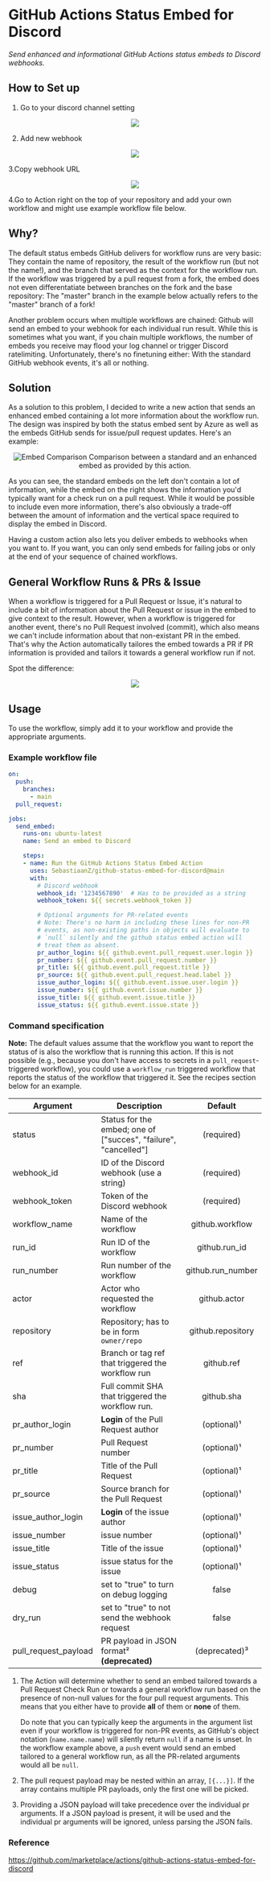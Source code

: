 # GitHub Actions Status Embed for Discord
_Send enhanced and informational GitHub Actions status embeds to Discord webhooks._

## How to Set up 
1. Go to your discord channel setting
<p align="center">
  <img src=https://user-images.githubusercontent.com/69992661/135781315-04dfd52d-cdf2-42c4-9a7f-1d6495698489.png>
</p>

2. Add new webhook
<p align="center">
  <img src=https://user-images.githubusercontent.com/69992661/135781399-10a68f20-9f26-48bf-b79e-1bc7507081e3.png>
</p>

3.Copy webhook URL
<p align="center">
 <img src =https://user-images.githubusercontent.com/69992661/135781964-d269d4d0-47fa-45e8-80d7-bcc4abc1d9e0.png>
</p>

4.Go to Action right on the top of your repository and add your own workflow and might use example workflow file below.

## Why?

The default status embeds GitHub delivers for workflow runs are very basic: They contain the name of repository, the result of the workflow run (but not the name!), and the branch that served as the context for the workflow run. If the workflow was triggered by a pull request from a fork, the embed does not even differentatiate between branches on the fork and the base repository: The "master" branch in the example below actually refers to the "master" branch of a fork!

Another problem occurs when multiple workflows are chained: Github will send an embed to your webhook for each individual run result. While this is sometimes what you want, if you chain multiple workflows, the number of embeds you receive may flood your log channel or trigger Discord ratelimiting. Unfortunately, there's no finetuning either: With the standard GitHub webhook events, it's all or nothing.

## Solution

As a solution to this problem, I decided to write a new action that sends an enhanced embed containing a lot more information about the workflow run. The design was inspired by both the status embed sent by Azure as well as the embeds GitHub sends for issue/pull request updates. Here's an example:

<p align="center">
  <img src="https://raw.githubusercontent.com/SebastiaanZ/github-status-embed-for-discord/main/img/embed_comparison.png" title="Embed Comparison">
  Comparison between a standard and an enhanced embed as provided by this action.
</p>

As you can see, the standard embeds on the left don't contain a lot of information, while the embed on the right shows the information you'd typically want for a check run on a pull request. While it would be possible to include even more information, there's also obviously a trade-off between the amount of information and the vertical space required to display the embed in Discord.

Having a custom action also lets you deliver embeds to webhooks when you want to. If you want, you can only send embeds for failing jobs or only at the end of your sequence of chained workflows.

## General Workflow Runs & PRs & Issue

When a workflow is triggered for a Pull Request or Issue, it's natural to include a bit of information about the Pull Request or issue in the embed to give context to the result. However, when a workflow is triggered for another event, there's no Pull Request involved (commit), which also means we can't include information about that non-existant PR in the embed. That's why the Action automatically tailores the embed towards a PR if PR information is provided and tailors it towards a general workflow run if not.

Spot the difference:

<p align="center">
  <img src=https://user-images.githubusercontent.com/69992661/144331012-caae61df-b763-4365-a1c7-6604fc488aab.png>
</p>


## Usage

To use the workflow, simply add it to your workflow and provide the appropriate arguments.

### Example workflow file

```yaml
on:
  push:
    branches:
      - main
  pull_request:

jobs:
  send_embed:
    runs-on: ubuntu-latest
    name: Send an embed to Discord

    steps:
    - name: Run the GitHub Actions Status Embed Action
      uses: SebastiaanZ/github-status-embed-for-discord@main
      with:
        # Discord webhook
        webhook_id: '1234567890'  # Has to be provided as a string
        webhook_token: ${{ secrets.webhook_token }}

        # Optional arguments for PR-related events
        # Note: There's no harm in including these lines for non-PR
        # events, as non-existing paths in objects will evaluate to
        # `null` silently and the github status embed action will
        # treat them as absent.
        pr_author_login: ${{ github.event.pull_request.user.login }}
        pr_number: ${{ github.event.pull_request.number }}
        pr_title: ${{ github.event.pull_request.title }}
        pr_source: ${{ github.event.pull_request.head.label }}
        issue_author_login: ${{ github.event.issue.user.login }}
        issue_number: ${{ github.event.issue.number }}
        issue_title: ${{ github.event.issue.title }}
        issue_status: ${{ github.event.issue.state }}
```

### Command specification

**Note:** The default values assume that the workflow you want to report the status of is also the workflow that is running this action. If this is not possible (e.g., because you don't have access to secrets in a `pull_request`-triggered workflow), you could use a `workflow_run` triggered workflow that reports the status of the workflow that triggered it. See the recipes section below for an example.

| Argument | Description | Default |
| --- | --- | :---: |
| status | Status for the embed; one of ["succes", "failure", "cancelled"] | (required) |
| webhook_id | ID of the Discord webhook (use a string) | (required) |
| webhook_token | Token of the Discord webhook | (required) |
| workflow_name | Name of the workflow | github.workflow |
| run_id | Run ID of the workflow | github.run_id |
| run_number | Run number of the workflow  | github.run_number |
| actor | Actor who requested the workflow | github.actor |
| repository | Repository; has to be in form `owner/repo` | github.repository |
| ref | Branch or tag ref that triggered the workflow run | github.ref |
| sha | Full commit SHA that triggered the workflow run. | github.sha |
| pr_author_login | **Login** of the Pull Request author | (optional)¹ |
| pr_number | Pull Request number | (optional)¹ |
| pr_title | Title of the Pull Request | (optional)¹ |
| pr_source | Source branch for the Pull Request | (optional)¹ |
| issue_author_login | **Login** of the issue author | (optional)¹ |
| issue_number | issue number | (optional)¹ |
| issue_title | Title of the issue | (optional)¹ |
| issue_status |issue status for the issue | (optional)¹ |
| debug | set to "true" to turn on debug logging | false |
| dry_run | set to "true" to not send the webhook request | false |
| pull_request_payload | PR payload in JSON format² **(deprecated)** | (deprecated)³ |

1) The Action will determine whether to send an embed tailored towards a Pull Request Check Run or towards a general workflow run based on the presence of non-null values for the four pull request arguments. This means that you either have to provide **all** of them or **none** of them.

    Do note that you can typically keep the arguments in the argument list even if your workflow is triggered for non-PR events, as GitHub's object notation (`name.name.name`) will silently return `null` if a name is unset. In the workflow example above, a `push` event would send an embed tailored to a general workflow run, as all the PR-related arguments would all be `null`.

2) The pull request payload may be nested within an array, `[{...}]`. If the array contains multiple PR payloads, only the first one will be picked.

3) Providing a JSON payload will take precedence over the individual pr arguments. If a JSON payload is present, it will be used and the individual pr arguments will be ignored, unless parsing the JSON fails.

### Reference
https://github.com/marketplace/actions/github-actions-status-embed-for-discord
